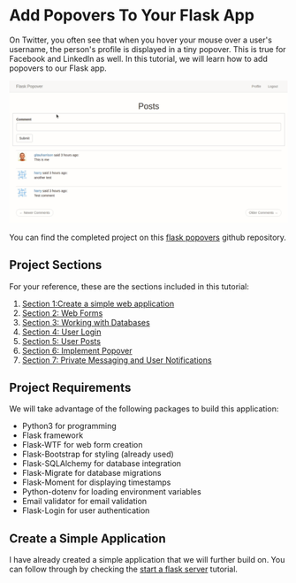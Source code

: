# Add Popovers To Your Flask App

On Twitter, you often see that when you hover your mouse over a user's username, the person's profile is displayed in a tiny popover. This is true for Facebook and LinkedIn as well. In this tutorial, we will learn how to add popovers to our Flask app.

![Flask popover](/images/flask_popover/flask_popovers.gif)

You can find the completed project on this [flask popovers](https://github.com/GitauHarrison/flask-popovers) github repository.

## Project Sections

For your reference, these are the sections included in this tutorial:

1. [Section 1:Create a simple web application](#create-a-simple-application)
2. [Section 2: Web Forms](flask_popover/web_forms.md)
3. [Section 3: Working with Databases](flask_popover/database.md)
4. [Section 4: User Login](flask_popover/user_login.md)
5. [Section 5: User Posts](flask_popover/user_posts.md)
6. [Section 6: Implement Popover](flask_popover/popover.md)
7. [Section 7: Private Messaging and User Notifications](flask_popover/user_notifications.md)


## Project Requirements

We will take advantage of the following packages to build this application:

* Python3 for programming
* Flask framework
* Flask-WTF for web form creation
* Flask-Bootstrap for styling (already used)
* Flask-SQLAlchemy for database integration
* Flask-Migrate for database migrations
* Flask-Moment for displaying timestamps
* Python-dotenv for loading environment variables
* Email validator for email validation
* Flask-Login for user authentication

## Create a Simple Application

I have already created a simple application that we will further build on. You can follow through by checking the [start a flask server](start_flask_server.md) tutorial.
